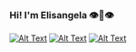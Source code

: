 ### Hi! I'm Elisangela 👁👄👁

<!--
**Elisangelamsilva/Elisangelamsilva** is a ✨ _special_ ✨ repository because its `README.md` (this file) appears on your GitHub profile.

Here are some ideas to get you started:

- 🔭 I’m currently working on ...
- 🌱 I’m currently learning ...
- 👯 I’m looking to collaborate on ...
- 🤔 I’m looking for help with ...
- 💬 Ask me about ...
- 📫 How to reach me: ...
- 😄 Pronouns: ...
- ⚡ Fun fact: ...
-->

[![Alt Text](https://dev-to-uploads.s3.amazonaws.com/i/lhnuwm0kcboyjgi7gytg.png)](https://www.linkedin.com/in/elisangelamsilva/)
[![Alt Text](https://dev-to-uploads.s3.amazonaws.com/i/r4s2aiy4v39jywj6zh8c.png)](https://dev.to/elisangelamsilva)
[![Alt Text](https://dev-to-uploads.s3.amazonaws.com/i/uxulcfk3nur9d1ybs9w9.png)](https://twitter.com/elisannsilva)
